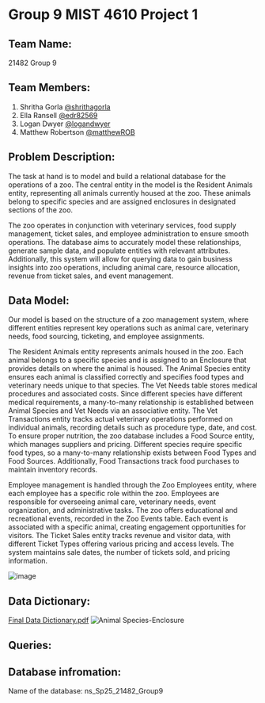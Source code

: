 # Group 9 MIST 4610 Project 1

## Team Name: 
21482 Group 9

## **Team Members:**

1. Shritha Gorla [@shrithagorla](https://github.com/shrithagorla)
2. Ella Ransell [@edr82569](https://github.com/edr82569)
3. Logan Dwyer [@logandwyer](https://github.com/logandwyer)
4. Matthew Robertson [@matthewROB](https://github.com/matthewROB)

## **Problem Description:**

The task at hand is to model and build a relational database for the operations of a zoo. The central entity in the model is the Resident Animals entity, representing all animals currently housed at the zoo. These animals belong to specific species and are assigned enclosures in designated sections of the zoo.

The zoo operates in conjunction with veterinary services, food supply management, ticket sales, and employee administration to ensure smooth operations. The database aims to accurately model these relationships, generate sample data, and populate entities with relevant attributes. Additionally, this system will allow for querying data to gain business insights into zoo operations, including animal care, resource allocation, revenue from ticket sales, and event management.

## **Data Model:**

Our model is based on the structure of a zoo management system, where different entities represent key operations such as animal care, veterinary needs, food sourcing, ticketing, and employee assignments.

The Resident Animals entity represents animals housed in the zoo. Each animal belongs to a specific species and is assigned to an Enclosure that provides details on where the animal is housed. The Animal Species entity ensures each animal is classified correctly and specifies food types and veterinary needs unique to that species. The Vet Needs table stores medical procedures and associated costs. Since different species have different medical requirements, a many-to-many relationship is established between Animal Species and Vet Needs via an associative entity. The Vet Transactions entity tracks actual veterinary operations performed on individual animals, recording details such as procedure type, date, and cost. To ensure proper nutrition, the zoo database includes a Food Source entity, which manages suppliers and pricing. Different species require specific food types, so a many-to-many relationship exists between Food Types and Food Sources. Additionally, Food Transactions track food purchases to maintain inventory records.

Employee management is handled through the Zoo Employees entity, where each employee has a specific role within the zoo. Employees are responsible for overseeing animal care, veterinary needs, event organization, and administrative tasks. The zoo offers educational and recreational events, recorded in the Zoo Events table. Each event is associated with a specific animal, creating engagement opportunities for visitors. The Ticket Sales entity tracks revenue and visitor data, with different Ticket Types offering various pricing and access levels. The system maintains sale dates, the number of tickets sold, and pricing information.

![image](https://github.com/user-attachments/assets/1442fb69-40f7-4c35-bd48-1cfc410d536a)

## **Data Dictionary:**
[Final Data Dictionary.pdf](https://github.com/user-attachments/files/19330541/Final.Data.Dictionary.pdf)
![Animal Species-Enclosure](https://github.com/user-attachments/assets/e0356ee3-1e90-4476-9ab6-b05429194752)

## **Queries:**

## **Database infromation:**

Name of the database: ns_Sp25_21482_Group9
